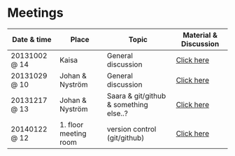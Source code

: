 # Meetings

| Date & time | Place | Topic | Material & Discussion |
| ----------- | ----- | ----- | --------------------- |
| 20131002 @ 14 | Kaisa | General discussion | [Click here](meeting1.md) |
| 20131029 @ 10 | Johan & Nyström | General discussion | [Click here](meeting2.md) |
| 20131217 @ 13 | Johan & Nyström | Saara & git/github & something else..? | [Click here](meeting3.md) |
| 20140122 @ 12 | 1. floor meeting room | version control (git/github) | [Click here](meeting4.md) |


